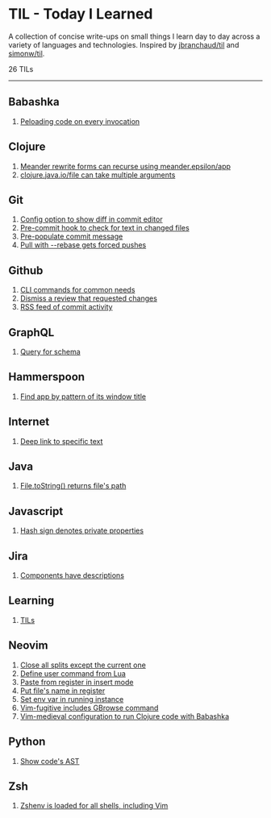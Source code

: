 # TIL - Today I Learned

A collection of concise write-ups on small things I learn day to day across a variety of languages and technologies. Inspired by [jbranchaud/til](https://github.com/jbranchaud/til) and [simonw/til](https://github.com/simonw/til).

26 TILs

---

## Babashka
1. [Peloading code on every invocation](https://github.com/exupero/til/blob/main/Babashka/Peloading%20code%20on%20every%20invocation.md)

## Clojure
1. [Meander rewrite forms can recurse using meander.epsilon/app](https://github.com/exupero/til/blob/main/Clojure/Meander%20rewrite%20forms%20can%20recurse%20using%20meander.epsilon_app.md)
2. [clojure.java.io/file can take multiple arguments](https://github.com/exupero/til/blob/main/Clojure/Clojure.java.io_file%20can%20take%20multiple%20arguments.md)

## Git
1. [Config option to show diff in commit editor](https://github.com/exupero/til/blob/main/Git/Config%20option%20to%20show%20diff%20in%20commit%20editor.md)
2. [Pre-commit hook to check for text in changed files](https://github.com/exupero/til/blob/main/Git/Pre-commit%20hook%20to%20check%20for%20text%20in%20changed%20files.md)
3. [Pre-populate commit message](https://github.com/exupero/til/blob/main/Git/Pre-populate%20commit%20message.md)
4. [Pull with --rebase gets forced pushes](https://github.com/exupero/til/blob/main/Git/Pull%20with%20--rebase%20gets%20forced%20pushes.md)

## Github
1. [CLI commands for common needs](https://github.com/exupero/til/blob/main/Github/CLI%20commands%20for%20common%20needs.md)
2. [Dismiss a review that requested changes](https://github.com/exupero/til/blob/main/Github/Dismiss%20a%20review%20that%20requested%20changes.md)
3. [RSS feed of commit activity](https://github.com/exupero/til/blob/main/Github/RSS%20feed%20of%20commit%20activity.md)

## GraphQL
1. [Query for schema](https://github.com/exupero/til/blob/main/GraphQL/Query%20for%20schema.md)

## Hammerspoon
1. [Find app by pattern of its window title](https://github.com/exupero/til/blob/main/Hammerspoon/Find%20app%20by%20pattern%20of%20its%20window%20title.md)

## Internet
1. [Deep link to specific text](https://github.com/exupero/til/blob/main/Internet/Deep%20link%20to%20specific%20text.md)

## Java
1. [File.toString() returns file's path](https://github.com/exupero/til/blob/main/Java/File.toString()%20returns%20file's%20path.md)

## Javascript
1. [Hash sign denotes private properties](https://github.com/exupero/til/blob/main/Javascript/Hash%20sign%20denotes%20private%20properties.md)

## Jira
1. [Components have descriptions](https://github.com/exupero/til/blob/main/Jira/Components%20have%20descriptions.md)

## Learning
1. [TILs](https://github.com/exupero/til/blob/main/Learning/TILs.md)

## Neovim
1. [Close all splits except the current one](https://github.com/exupero/til/blob/main/Neovim/Close%20all%20splits%20except%20the%20current%20one.md)
2. [Define user command from Lua](https://github.com/exupero/til/blob/main/Neovim/Define%20user%20command%20from%20Lua.md)
3. [Paste from register in insert mode](https://github.com/exupero/til/blob/main/Neovim/Paste%20from%20register%20in%20insert%20mode.md)
4. [Put file's name in register](https://github.com/exupero/til/blob/main/Neovim/Put%20file's%20name%20in%20register.md)
5. [Set env var in running instance](https://github.com/exupero/til/blob/main/Neovim/Set%20env%20var%20in%20running%20instance.md)
6. [Vim-fugitive includes GBrowse command](https://github.com/exupero/til/blob/main/Neovim/Vim-fugitive%20includes%20GBrowse%20command.md)
7. [Vim-medieval configuration to run Clojure code with Babashka](https://github.com/exupero/til/blob/main/Neovim/Vim-medieval%20configuration%20to%20run%20Clojure%20code%20with%20Babashka.md)

## Python
1. [Show code's AST](https://github.com/exupero/til/blob/main/Python/Show%20code's%20AST.md)

## Zsh
1. [Zshenv is loaded for all shells, including Vim](https://github.com/exupero/til/blob/main/Zsh/Zshenv%20is%20loaded%20for%20all%20shells,%20including%20Vim.md)